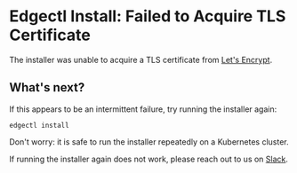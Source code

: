 # Edgectl Install: Failed to Acquire TLS Certificate
 
The installer was unable to acquire a TLS certificate from [Let's Encrypt](https://letsencrypt.org/).

## What's next?

If this appears to be an intermittent failure, try running the installer again:

```shell
edgectl install
```

Don't worry: it is safe to run the installer repeatedly on a Kubernetes cluster.

If running the installer again does not work, please reach out to us on [Slack](http://d6e.co/slack).
